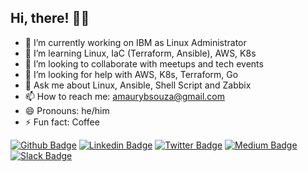 ## Hi, there! 👨‍💻
- 🔭 I’m currently working on IBM as Linux Administrator
- 🌱 I’m learning Linux, IaC (Terraform, Ansible), AWS, K8s 
- 👯 I’m looking to collaborate with meetups and tech events
- 🤔 I’m looking for help with AWS, K8s, Terraform, Go
- 💬 Ask me about Linux, Ansible, Shell Script and Zabbix
- 📫 How to reach me: amaurybsouza@gmail.com
- 😄 Pronouns: he/him
- ⚡ Fun fact: Coffee

[![Github Badge](https://img.shields.io/badge/GitHub-100000?style=for-the-badge&logo=github&logoColor=white=https://github.com/amaurybsouza)](https://github.com/amaurybsouza)
[![Linkedin Badge](https://img.shields.io/badge/LinkedIn-0077B5?style=for-the-badge&logo=linkedin&logoColor=white=https://www.linkedin.com/in/amaurybsouza/)](https://www.linkedin.com/in/amaurybsouza/)
[![Twitter Badge](https://img.shields.io/badge/Twitter-1DA1F2?style=for-the-badge&logo=twitter&logoColor=white=https://twitter.com/amaurybsouza)](https://twitter.com/amaurybsouza)
[![Medium Badge](https://img.shields.io/badge/medium-%2312100E.svg?&style=for-the-badge&logo=medium&logoColor=white=https://amaurybsouza.medium.com/)](https://amaurybsouza.medium.com/)
[![Slack Badge](https://img.shields.io/badge/Slack-4A154B?style=for-the-badge&logo=slack&logoColor=white=https://slack.com/signin#/signin)](https://slack.com/signin#/signin)

